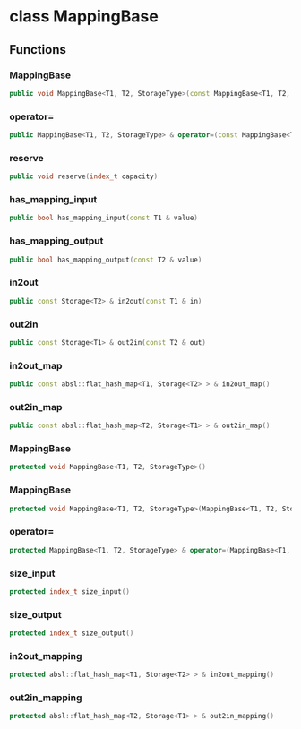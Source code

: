 # class MappingBase


## Functions

### MappingBase

```cpp
public void MappingBase<T1, T2, StorageType>(const MappingBase<T1, T2, StorageType> & )
```


### operator=

```cpp
public MappingBase<T1, T2, StorageType> & operator=(const MappingBase<T1, T2, StorageType> & )
```


### reserve

```cpp
public void reserve(index_t capacity)
```


### has_mapping_input

```cpp
public bool has_mapping_input(const T1 & value)
```


### has_mapping_output

```cpp
public bool has_mapping_output(const T2 & value)
```


### in2out

```cpp
public const Storage<T2> & in2out(const T1 & in)
```


### out2in

```cpp
public const Storage<T1> & out2in(const T2 & out)
```


### in2out_map

```cpp
public const absl::flat_hash_map<T1, Storage<T2> > & in2out_map()
```


### out2in_map

```cpp
public const absl::flat_hash_map<T2, Storage<T1> > & out2in_map()
```


### MappingBase

```cpp
protected void MappingBase<T1, T2, StorageType>()
```


### MappingBase

```cpp
protected void MappingBase<T1, T2, StorageType>(MappingBase<T1, T2, StorageType> && other)
```


### operator=

```cpp
protected MappingBase<T1, T2, StorageType> & operator=(MappingBase<T1, T2, StorageType> && other)
```


### size_input

```cpp
protected index_t size_input()
```


### size_output

```cpp
protected index_t size_output()
```


### in2out_mapping

```cpp
protected absl::flat_hash_map<T1, Storage<T2> > & in2out_mapping()
```


### out2in_mapping

```cpp
protected absl::flat_hash_map<T2, Storage<T1> > & out2in_mapping()
```





